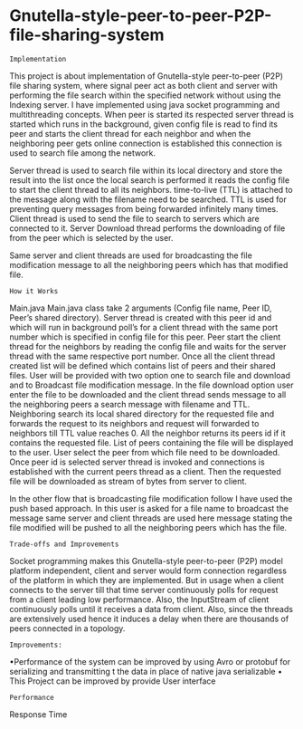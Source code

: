 # Gnutella-style-peer-to-peer-P2P-file-sharing-system

    Implementation 

  This project is about implementation of Gnutella-style peer-to-peer (P2P) file sharing system, where signal peer act as both client and server with performing the file search within the specified network without using the Indexing server. I have implemented using java socket programming and multithreading concepts. When peer is started its respected server thread is started which runs in the background, given config file is read to find its peer and starts the client thread for each neighbor and when the neighboring peer gets online connection is established this connection is used to search file among the network.
	
 Server thread is used to search file within its local directory and store the result into the list once the local search is performed it reads the config file to start the client thread to all its neighbors. time-to-live (TTL) is attached to the message along with the filename need to be searched. TTL is used for preventing query messages from being forwarded infinitely many times. Client thread is used to send the file to search to servers which are connected to it. Server Download thread performs the downloading of file from the peer which is selected by the user.
	
  Same server and client threads are used for broadcasting the file modification message to all the neighboring peers which has that modified file.

    How it Works

Main.java
	Main.java class take 2 arguments (Config file name, Peer ID, Peer’s shared directory). Server thread is created with this peer id and which will run in background poll’s for a client thread with the same port number which is specified in config file for this peer.
	Peer start the client thread for the neighbors by reading the config file and waits for the server thread with the same respective port number. Once all the client thread created list will be defined which contains list of peers and their shared files.
	User will be provided with two option one to search file and download and to Broadcast file modification message. In the file download option user enter the file to be downloaded and the client thread sends message to all the neighboring peers a search message with filename and TTL. Neighboring search its local shared directory for the requested file and forwards the request to its neighbors and request will forwarded to neighbors till TTL value reaches 0. All the neighbor returns its peers id if it contains the requested file. List of peers containing the file will be displayed to the user.
	User select the peer from which file need to be downloaded. Once peer id is selected server thread is invoked and connections is established with the current peers thread as a client. Then the requested file will be downloaded as stream of bytes from server to client.
  
In the other flow that is broadcasting file modification follow I have used the push based approach. In this user is asked for a file name to broadcast the message same server and client threads are used here message stating the file modified will be pushed to all the neighboring peers which has the file.

    Trade-offs and Improvements

Socket programming makes this Gnutella-style peer-to-peer (P2P) model platform independent, client and server would form connection regardless of the platform in which they are implemented. But in usage when a client connects to the server till that time server continuously polls for request from a client leading low performance.  Also, the InputStream of client continuously polls until it receives a data from client.  Also, since the threads are extensively used hence it induces a delay when there are thousands of peers connected in a topology.

    Improvements: 

•Performance of the system can be improved by using Avro or protobuf for serializing and transmitting t the data in place of native java serializable
• This Project can be improved by provide User interface 

    Performance

Response Time


 

